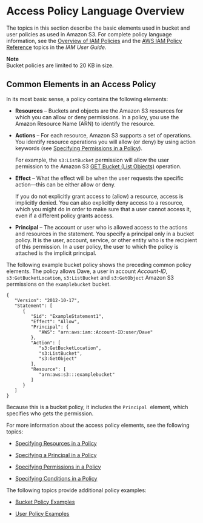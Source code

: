 # Access Policy Language Overview<a name="access-policy-language-overview"></a>

The topics in this section describe the basic elements used in bucket and user policies as used in Amazon S3\. For complete policy language information, see the [Overview of IAM Policies](http://docs.aws.amazon.com/IAM/latest/UserGuide/access_policies.html) and the [AWS IAM Policy Reference](http://docs.aws.amazon.com/IAM/latest/UserGuide/reference_policies.html) topics in the *IAM User Guide*\.

**Note**  
Bucket policies are limited to 20 KB in size\.

## Common Elements in an Access Policy<a name="access-policy-language-s3-specific-details"></a>

In its most basic sense, a policy contains the following elements:

+ **Resources** – Buckets and objects are the Amazon S3 resources for which you can allow or deny permissions\. In a policy, you use the Amazon Resource Name \(ARN\) to identify the resource\. 

+ **Actions** – For each resource, Amazon S3 supports a set of operations\. You identify resource operations you will allow \(or deny\) by using action keywords \(see [Specifying Permissions in a Policy](using-with-s3-actions.md)\)\. 

  For example, the `s3:ListBucket` permission will allow the user permission to the Amazon S3 [GET Bucket \(List Objects\)](http://docs.aws.amazon.com/AmazonS3/latest/API/RESTBucketGET.html) operation\. 

+ **Effect** – What the effect will be when the user requests the specific action—this can be either allow or deny\. 

  If you do not explicitly grant access to \(allow\) a resource, access is implicitly denied\. You can also explicitly deny access to a resource, which you might do in order to make sure that a user cannot access it, even if a different policy grants access\.

+ **Principal** – The account or user who is allowed access to the actions and resources in the statement\. You specify a principal only in a bucket policy\. It is the user, account, service, or other entity who is the recipient of this permission\. In a user policy, the user to which the policy is attached is the implicit principal\.

The following example bucket policy shows the preceding common policy elements\. The policy allows Dave, a user in account *Account\-ID*, `s3:GetBucketLocation`, `s3:ListBucket` and `s3:GetObject` Amazon S3 permissions on the `examplebucket` bucket\.

```
{
   "Version": "2012-10-17",
   "Statement": [
      {
         "Sid": "ExampleStatement1",
         "Effect": "Allow",
         "Principal": {
            "AWS": "arn:aws:iam::Account-ID:user/Dave"
         },
         "Action": [
            "s3:GetBucketLocation",
            "s3:ListBucket",
            "s3:GetObject"
         ],
         "Resource": [
            "arn:aws:s3:::examplebucket"
         ]
      }
   ]
}
```

 Because this is a bucket policy, it includes the `Principal`  element, which specifies who gets the permission\. 

For more information about the access policy elements, see the following topics:

+ [Specifying Resources in a Policy](s3-arn-format.md)

+ [Specifying a Principal in a Policy](s3-bucket-user-policy-specifying-principal-intro.md)

+ [Specifying Permissions in a Policy](using-with-s3-actions.md)

+ [Specifying Conditions in a Policy](amazon-s3-policy-keys.md)

The following topics provide additional policy examples:

+ [Bucket Policy Examples](example-bucket-policies.md)

+ [User Policy Examples](example-policies-s3.md)